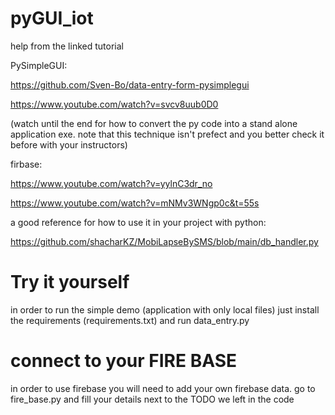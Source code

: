 # pyGUI_iot

help from the linked tutorial

PySimpleGUI:

https://github.com/Sven-Bo/data-entry-form-pysimplegui

https://www.youtube.com/watch?v=svcv8uub0D0

(watch until the end for how to convert the py code into a stand alone application exe. note that this technique isn't prefect and you better check it before with your instructors)


firbase:

https://www.youtube.com/watch?v=yylnC3dr_no

https://www.youtube.com/watch?v=mNMv3WNgp0c&t=55s

a good reference for how to use it in your project with python:

https://github.com/shacharKZ/MobiLapseBySMS/blob/main/db_handler.py

# Try it yourself
in order to run the simple demo (application with only local files) just install the requirements (requirements.txt) and run data_entry.py

# connect to your FIRE BASE
in order to use firebase you will need to add your own firebase data. go to fire_base.py and fill your details next to the TODO we left in the code
